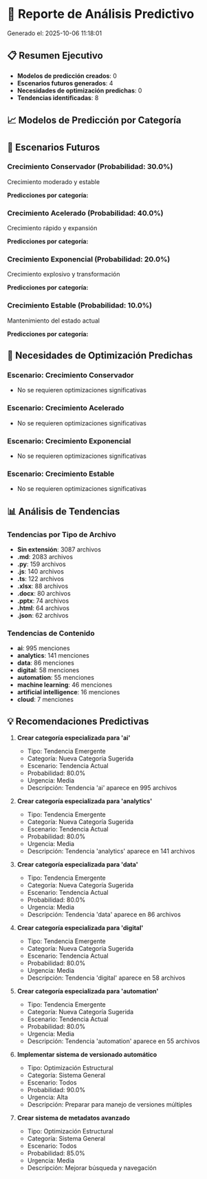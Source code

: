 # 🔮 Reporte de Análisis Predictivo

Generado el: 2025-10-06 11:18:01

## 📋 Resumen Ejecutivo

- **Modelos de predicción creados**: 0
- **Escenarios futuros generados**: 4
- **Necesidades de optimización predichas**: 0
- **Tendencias identificadas**: 8

## 📈 Modelos de Predicción por Categoría

## 🌅 Escenarios Futuros

### Crecimiento Conservador (Probabilidad: 30.0%)
Crecimiento moderado y estable

**Predicciones por categoría:**

### Crecimiento Acelerado (Probabilidad: 40.0%)
Crecimiento rápido y expansión

**Predicciones por categoría:**

### Crecimiento Exponencial (Probabilidad: 20.0%)
Crecimiento explosivo y transformación

**Predicciones por categoría:**

### Crecimiento Estable (Probabilidad: 10.0%)
Mantenimiento del estado actual

**Predicciones por categoría:**

## 🎯 Necesidades de Optimización Predichas

### Escenario: Crecimiento Conservador
- No se requieren optimizaciones significativas

### Escenario: Crecimiento Acelerado
- No se requieren optimizaciones significativas

### Escenario: Crecimiento Exponencial
- No se requieren optimizaciones significativas

### Escenario: Crecimiento Estable
- No se requieren optimizaciones significativas

## 📊 Análisis de Tendencias

### Tendencias por Tipo de Archivo
- **Sin extensión**: 3087 archivos
- **.md**: 2083 archivos
- **.py**: 159 archivos
- **.js**: 140 archivos
- **.ts**: 122 archivos
- **.xlsx**: 88 archivos
- **.docx**: 80 archivos
- **.pptx**: 74 archivos
- **.html**: 64 archivos
- **.json**: 62 archivos

### Tendencias de Contenido
- **ai**: 995 menciones
- **analytics**: 141 menciones
- **data**: 86 menciones
- **digital**: 58 menciones
- **automation**: 55 menciones
- **machine learning**: 46 menciones
- **artificial intelligence**: 16 menciones
- **cloud**: 7 menciones

## 💡 Recomendaciones Predictivas

1. **Crear categoría especializada para 'ai'**
   - Tipo: Tendencia Emergente
   - Categoría: Nueva Categoría Sugerida
   - Escenario: Tendencia Actual
   - Probabilidad: 80.0%
   - Urgencia: Media
   - Descripción: Tendencia 'ai' aparece en 995 archivos

2. **Crear categoría especializada para 'analytics'**
   - Tipo: Tendencia Emergente
   - Categoría: Nueva Categoría Sugerida
   - Escenario: Tendencia Actual
   - Probabilidad: 80.0%
   - Urgencia: Media
   - Descripción: Tendencia 'analytics' aparece en 141 archivos

3. **Crear categoría especializada para 'data'**
   - Tipo: Tendencia Emergente
   - Categoría: Nueva Categoría Sugerida
   - Escenario: Tendencia Actual
   - Probabilidad: 80.0%
   - Urgencia: Media
   - Descripción: Tendencia 'data' aparece en 86 archivos

4. **Crear categoría especializada para 'digital'**
   - Tipo: Tendencia Emergente
   - Categoría: Nueva Categoría Sugerida
   - Escenario: Tendencia Actual
   - Probabilidad: 80.0%
   - Urgencia: Media
   - Descripción: Tendencia 'digital' aparece en 58 archivos

5. **Crear categoría especializada para 'automation'**
   - Tipo: Tendencia Emergente
   - Categoría: Nueva Categoría Sugerida
   - Escenario: Tendencia Actual
   - Probabilidad: 80.0%
   - Urgencia: Media
   - Descripción: Tendencia 'automation' aparece en 55 archivos

6. **Implementar sistema de versionado automático**
   - Tipo: Optimización Estructural
   - Categoría: Sistema General
   - Escenario: Todos
   - Probabilidad: 90.0%
   - Urgencia: Alta
   - Descripción: Preparar para manejo de versiones múltiples

7. **Crear sistema de metadatos avanzado**
   - Tipo: Optimización Estructural
   - Categoría: Sistema General
   - Escenario: Todos
   - Probabilidad: 85.0%
   - Urgencia: Media
   - Descripción: Mejorar búsqueda y navegación

